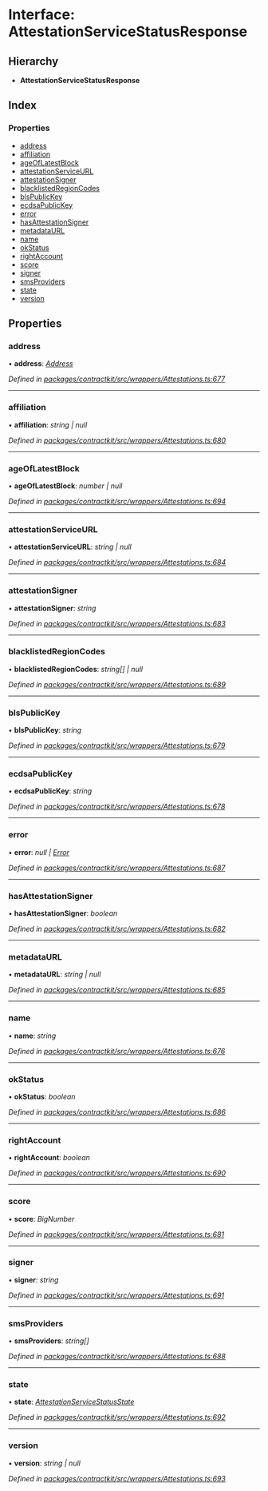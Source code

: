 # Interface: AttestationServiceStatusResponse

## Hierarchy

* **AttestationServiceStatusResponse**

## Index

### Properties

* [address](_contractkit_src_wrappers_attestations_.attestationservicestatusresponse.md#address)
* [affiliation](_contractkit_src_wrappers_attestations_.attestationservicestatusresponse.md#affiliation)
* [ageOfLatestBlock](_contractkit_src_wrappers_attestations_.attestationservicestatusresponse.md#ageoflatestblock)
* [attestationServiceURL](_contractkit_src_wrappers_attestations_.attestationservicestatusresponse.md#attestationserviceurl)
* [attestationSigner](_contractkit_src_wrappers_attestations_.attestationservicestatusresponse.md#attestationsigner)
* [blacklistedRegionCodes](_contractkit_src_wrappers_attestations_.attestationservicestatusresponse.md#blacklistedregioncodes)
* [blsPublicKey](_contractkit_src_wrappers_attestations_.attestationservicestatusresponse.md#blspublickey)
* [ecdsaPublicKey](_contractkit_src_wrappers_attestations_.attestationservicestatusresponse.md#ecdsapublickey)
* [error](_contractkit_src_wrappers_attestations_.attestationservicestatusresponse.md#error)
* [hasAttestationSigner](_contractkit_src_wrappers_attestations_.attestationservicestatusresponse.md#hasattestationsigner)
* [metadataURL](_contractkit_src_wrappers_attestations_.attestationservicestatusresponse.md#metadataurl)
* [name](_contractkit_src_wrappers_attestations_.attestationservicestatusresponse.md#name)
* [okStatus](_contractkit_src_wrappers_attestations_.attestationservicestatusresponse.md#okstatus)
* [rightAccount](_contractkit_src_wrappers_attestations_.attestationservicestatusresponse.md#rightaccount)
* [score](_contractkit_src_wrappers_attestations_.attestationservicestatusresponse.md#score)
* [signer](_contractkit_src_wrappers_attestations_.attestationservicestatusresponse.md#signer)
* [smsProviders](_contractkit_src_wrappers_attestations_.attestationservicestatusresponse.md#smsproviders)
* [state](_contractkit_src_wrappers_attestations_.attestationservicestatusresponse.md#state)
* [version](_contractkit_src_wrappers_attestations_.attestationservicestatusresponse.md#version)

## Properties

###  address

• **address**: *[Address](../modules/_contractkit_src_base_.md#address)*

*Defined in [packages/contractkit/src/wrappers/Attestations.ts:677](https://github.com/celo-org/celo-monorepo/blob/master/packages/contractkit/src/wrappers/Attestations.ts#L677)*

___

###  affiliation

• **affiliation**: *string | null*

*Defined in [packages/contractkit/src/wrappers/Attestations.ts:680](https://github.com/celo-org/celo-monorepo/blob/master/packages/contractkit/src/wrappers/Attestations.ts#L680)*

___

###  ageOfLatestBlock

• **ageOfLatestBlock**: *number | null*

*Defined in [packages/contractkit/src/wrappers/Attestations.ts:694](https://github.com/celo-org/celo-monorepo/blob/master/packages/contractkit/src/wrappers/Attestations.ts#L694)*

___

###  attestationServiceURL

• **attestationServiceURL**: *string | null*

*Defined in [packages/contractkit/src/wrappers/Attestations.ts:684](https://github.com/celo-org/celo-monorepo/blob/master/packages/contractkit/src/wrappers/Attestations.ts#L684)*

___

###  attestationSigner

• **attestationSigner**: *string*

*Defined in [packages/contractkit/src/wrappers/Attestations.ts:683](https://github.com/celo-org/celo-monorepo/blob/master/packages/contractkit/src/wrappers/Attestations.ts#L683)*

___

###  blacklistedRegionCodes

• **blacklistedRegionCodes**: *string[] | null*

*Defined in [packages/contractkit/src/wrappers/Attestations.ts:689](https://github.com/celo-org/celo-monorepo/blob/master/packages/contractkit/src/wrappers/Attestations.ts#L689)*

___

###  blsPublicKey

• **blsPublicKey**: *string*

*Defined in [packages/contractkit/src/wrappers/Attestations.ts:679](https://github.com/celo-org/celo-monorepo/blob/master/packages/contractkit/src/wrappers/Attestations.ts#L679)*

___

###  ecdsaPublicKey

• **ecdsaPublicKey**: *string*

*Defined in [packages/contractkit/src/wrappers/Attestations.ts:678](https://github.com/celo-org/celo-monorepo/blob/master/packages/contractkit/src/wrappers/Attestations.ts#L678)*

___

###  error

• **error**: *null | [Error](../classes/_base_src_result_.rooterror.md#static-error)*

*Defined in [packages/contractkit/src/wrappers/Attestations.ts:687](https://github.com/celo-org/celo-monorepo/blob/master/packages/contractkit/src/wrappers/Attestations.ts#L687)*

___

###  hasAttestationSigner

• **hasAttestationSigner**: *boolean*

*Defined in [packages/contractkit/src/wrappers/Attestations.ts:682](https://github.com/celo-org/celo-monorepo/blob/master/packages/contractkit/src/wrappers/Attestations.ts#L682)*

___

###  metadataURL

• **metadataURL**: *string | null*

*Defined in [packages/contractkit/src/wrappers/Attestations.ts:685](https://github.com/celo-org/celo-monorepo/blob/master/packages/contractkit/src/wrappers/Attestations.ts#L685)*

___

###  name

• **name**: *string*

*Defined in [packages/contractkit/src/wrappers/Attestations.ts:676](https://github.com/celo-org/celo-monorepo/blob/master/packages/contractkit/src/wrappers/Attestations.ts#L676)*

___

###  okStatus

• **okStatus**: *boolean*

*Defined in [packages/contractkit/src/wrappers/Attestations.ts:686](https://github.com/celo-org/celo-monorepo/blob/master/packages/contractkit/src/wrappers/Attestations.ts#L686)*

___

###  rightAccount

• **rightAccount**: *boolean*

*Defined in [packages/contractkit/src/wrappers/Attestations.ts:690](https://github.com/celo-org/celo-monorepo/blob/master/packages/contractkit/src/wrappers/Attestations.ts#L690)*

___

###  score

• **score**: *BigNumber*

*Defined in [packages/contractkit/src/wrappers/Attestations.ts:681](https://github.com/celo-org/celo-monorepo/blob/master/packages/contractkit/src/wrappers/Attestations.ts#L681)*

___

###  signer

• **signer**: *string*

*Defined in [packages/contractkit/src/wrappers/Attestations.ts:691](https://github.com/celo-org/celo-monorepo/blob/master/packages/contractkit/src/wrappers/Attestations.ts#L691)*

___

###  smsProviders

• **smsProviders**: *string[]*

*Defined in [packages/contractkit/src/wrappers/Attestations.ts:688](https://github.com/celo-org/celo-monorepo/blob/master/packages/contractkit/src/wrappers/Attestations.ts#L688)*

___

###  state

• **state**: *[AttestationServiceStatusState](../enums/_contractkit_src_wrappers_attestations_.attestationservicestatusstate.md)*

*Defined in [packages/contractkit/src/wrappers/Attestations.ts:692](https://github.com/celo-org/celo-monorepo/blob/master/packages/contractkit/src/wrappers/Attestations.ts#L692)*

___

###  version

• **version**: *string | null*

*Defined in [packages/contractkit/src/wrappers/Attestations.ts:693](https://github.com/celo-org/celo-monorepo/blob/master/packages/contractkit/src/wrappers/Attestations.ts#L693)*
